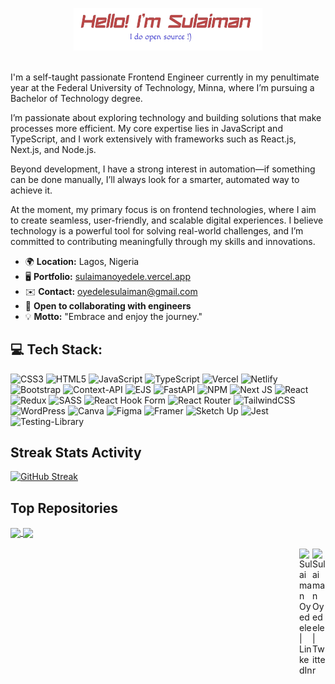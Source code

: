 <p align="center"><a href="https://anuraghazra.github.io"><img width="60%" alt="Hello, I'm Sulaiman. I do open source!" src="./hello_sulyman.png" /></a></p>

<br />
I'm a self-taught passionate Frontend Engineer currently in my penultimate year at the Federal University of Technology, Minna, where I’m pursuing a Bachelor of Technology degree.

I’m passionate about exploring technology and building solutions that make processes more efficient. My core expertise lies in JavaScript and TypeScript, and I work extensively with frameworks such as React.js, Next.js, and Node.js.

Beyond development, I have a strong interest in automation—if something can be done manually, I’ll always look for a smarter, automated way to achieve it.

At the moment, my primary focus is on frontend technologies, where I aim to create seamless, user-friendly, and scalable digital experiences. I believe technology is a powerful tool for solving real-world challenges, and I’m committed to contributing meaningfully through my skills and innovations.

- 🌍 **Location:** Lagos, Nigeria
- 🖥️ **Portfolio:** [sulaimanoyedele.vercel.app](https://sulaimanoyedele.vercel.app)
- ✉️ **Contact:** [oyedelesulaiman@gmail.com](mailto:oyedelesulaiman@gmail.com)
- 🤝 **Open to collaborating with engineers**
- 💡 **Motto:** "Embrace and enjoy the journey."

## 💻 Tech Stack:

![CSS3](https://img.shields.io/badge/css3-%231572B6.svg?style=for-the-badge&logo=css3&logoColor=white) ![HTML5](https://img.shields.io/badge/html5-%23E34F26.svg?style=for-the-badge&logo=html5&logoColor=white) ![JavaScript](https://img.shields.io/badge/javascript-%23323330.svg?style=for-the-badge&logo=javascript&logoColor=%23F7DF1E) ![TypeScript](https://img.shields.io/badge/typescript-%23007ACC.svg?style=for-the-badge&logo=typescript&logoColor=white) ![Vercel](https://img.shields.io/badge/vercel-%23000000.svg?style=for-the-badge&logo=vercel&logoColor=white) ![Netlify](https://img.shields.io/badge/netlify-%23000000.svg?style=for-the-badge&logo=netlify&logoColor=#00C7B7) ![Bootstrap](https://img.shields.io/badge/bootstrap-%238511FA.svg?style=for-the-badge&logo=bootstrap&logoColor=white) ![Context-API](https://img.shields.io/badge/Context--Api-000000?style=for-the-badge&logo=react) ![EJS](https://img.shields.io/badge/ejs-%23B4CA65.svg?style=for-the-badge&logo=ejs&logoColor=black) ![FastAPI](https://img.shields.io/badge/FastAPI-005571?style=for-the-badge&logo=fastapi) ![NPM](https://img.shields.io/badge/NPM-%23CB3837.svg?style=for-the-badge&logo=npm&logoColor=white) ![Next JS](https://img.shields.io/badge/Next-black?style=for-the-badge&logo=next.js&logoColor=white) ![React](https://img.shields.io/badge/react-%2320232a.svg?style=for-the-badge&logo=react&logoColor=%2361DAFB) ![Redux](https://img.shields.io/badge/redux-%23593d88.svg?style=for-the-badge&logo=redux&logoColor=white) ![SASS](https://img.shields.io/badge/SASS-hotpink.svg?style=for-the-badge&logo=SASS&logoColor=white) ![React Hook Form](https://img.shields.io/badge/React%20Hook%20Form-%23EC5990.svg?style=for-the-badge&logo=reacthookform&logoColor=white) ![React Router](https://img.shields.io/badge/React_Router-CA4245?style=for-the-badge&logo=react-router&logoColor=white) ![TailwindCSS](https://img.shields.io/badge/tailwindcss-%2338B2AC.svg?style=for-the-badge&logo=tailwind-css&logoColor=white) ![WordPress](https://img.shields.io/badge/WordPress-%23117AC9.svg?style=for-the-badge&logo=WordPress&logoColor=white) ![Canva](https://img.shields.io/badge/Canva-%2300C4CC.svg?style=for-the-badge&logo=Canva&logoColor=white) ![Figma](https://img.shields.io/badge/figma-%23F24E1E.svg?style=for-the-badge&logo=figma&logoColor=white) ![Framer](https://img.shields.io/badge/Framer-black?style=for-the-badge&logo=framer&logoColor=blue) ![Sketch Up](https://img.shields.io/badge/SketchUp-005F9E?style=for-the-badge&logo=sketchup&logoColor=white) ![Jest](https://img.shields.io/badge/-jest-%23C21325?style=for-the-badge&logo=jest&logoColor=white) ![Testing-Library](https://img.shields.io/badge/-TestingLibrary-%23E33332?style=for-the-badge&logo=testing-library&logoColor=white)

## Streak Stats Activity

[![GitHub Streak](http://github-readme-streak-stats.herokuapp.com?user=sulyman002&theme=radical&date_format=M%20j%5B%2C%20Y%5D)](https://git.io/streak-stats)

<!-- top repo -->

## Top Repositories

<a href="https://github.com/sulyman002/pureleaf-spa">
  <img align="center" src="https://github-readme-stats.vercel.app/api/pin/?username=sulyman002&repo=pureleaf-spa&theme=buefy" />
</a>

<a href="https://github.com/sulyman002/forever">
  <img align="center" src="https://github-readme-stats.vercel.app/api/pin/?username=sulyman002&repo=forever&theme=buefy" />
</a>

<br />
<br />

<a href="https://x.com/sulyman002">
  <img align="right" alt="Sulaiman Oyedele | Twitter" width="21px" src="https://cdn.jsdelivr.net/gh/simple-icons/simple-icons/icons/twitter.svg" />
</a>

<a href="https://www.linkedin.com/in/oyedele-sulaiman-a9a677210/">
  <img align="right" alt="Sulaiman Oyedele | LinkedIn" width="21px" src="https://cdn.jsdelivr.net/gh/simple-icons/simple-icons/icons/linkedin.svg" />
</a>
